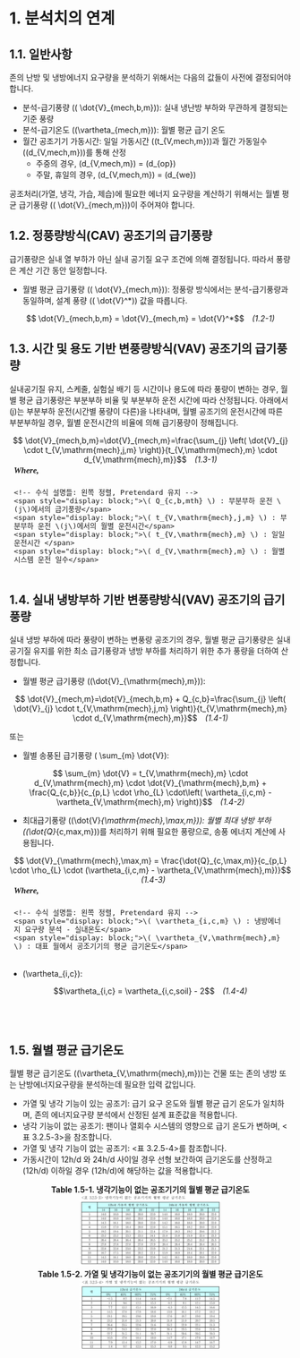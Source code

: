 # 1. 분석치의 연계   
## 1.1. 일반사항   
존의 난방 및 냉방에너지 요구량을 분석하기 위해서는 다음의 값들이 사전에 결정되어야 합니다.

- 분석-급기풍량 (\( \dot{V}_{mech,b,m}\)): 실내 냉난방 부하와 무관하게 결정되는 기준 풍량
- 분석-급기온도 (\(\vartheta_{mech,m}\)): 월별 평균 급기 온도
- 월간 공조기기 가동시간: 일일 가동시간 (\(t_{V,mech,m}\))과 월간 가동일수 (\(d_{V,mech,m}\))를 통해 산정
    - 주중의 경우, \(d_{V,mech,m}\) = \(d_{op}\)
    - 주말, 휴일의 경우, \(d_{V,mech,m}\) = \(d_{we}\)

공조처리(가열, 냉각, 가습, 제습)에 필요한 에너지 요구량을 계산하기 위해서는 월별 평균 급기풍량 (\( \dot{V}_{mech,m}\))이 주어져야 합니다.   

## 1.2. 정풍량방식(CAV) 공조기의 급기풍량   
급기풍량은 실내 열 부하가 아닌 실내 공기질 요구 조건에 의해 결정됩니다. 따라서 풍량은 계산 기간 동안 일정합니다.   

- 월별 평균 급기풍량 (\( \dot{V}_{mech,m}\)): 정풍량 방식에서는 분석-급기풍량과 동일하며, 설계 풍량 (\( \dot{V}^*\)) 값을 따릅니다.   

<style>
.equation {
  display: flex;
  justify-content: center;   /* 수식 전체를 가운데 정렬 */
  align-items: center;
  gap: 8px;                  /* 수식과 번호 사이 간격 */
}
.eq-number {
  font-style: italic;
  margin-left: 10px;
}
</style>

<div align="center">$$
 \dot{V}_{mech,b,m} = \dot{V}_{mech,m} = \dot{V}^*$$ 
 <span class="eq-number">(1.2-1)</span>
</div>
  

## 1.3. 시간 및 용도 기반 변풍량방식(VAV) 공조기의 급기풍량
실내공기질 유지, 스케줄, 실험실 배기 등 시간이나 용도에 따라 풍량이 변하는 경우, 월별 평균 급기풍량은 부분부하 비율 및 부분부하 운전 시간에 따라 산정됩니다.    아래에서 \(j\)는 부분부하 운전(시간별 풍량이 다른)을 나타내며, 월별 공조기의 운전시간에 따른 부분부하일 경우, 월별 운전시간의 비율에 의해 급기풍량이 정해집니다.   

<div align="center">$$
 \dot{V}_{mech,b,m}=\dot{V}_{mech,m}=\frac{\sum_{j} \left( \dot{V}_{j} \cdot t_{V,\mathrm{mech},j,m} \right)}{t_{V,\mathrm{mech},m} \cdot d_{V,\mathrm{mech},m}}$$
 <span class="eq-number">(1.3-1)</span>
</div>
<div style="
  display: flex;
  justify-content: center;
  font-family: Pretendard, sans-serif;
  font-size: 15px;
  margin-top: 0px;
">
  <div style="
    text-align: left;
    line-height: 1;
    padding: 4px 8px;
    border-radius: 0px;
  ">
    <!-- Where 텍스트: 독립적, 굵고 이탤릭 -->
    <div style="
      font-style: italic;
      font-weight: bold;
      font-family: 'Times New Roman', 'Cambria Math', serif;
      margin-bottom: 24px;
    ">
      Where,
    </div>

    <!-- 수식 설명들: 왼쪽 정렬, Pretendard 유지 -->
    <span style="display: block;">\( Q_{c,b,mth} \) : 부분부하 운전 \(j\)에서의 급기풍량</span>
    <span style="display: block;">\( t_{V,\mathrm{mech},j,m} \) : 부분부하 운전 \(j\)에서의 월별 운전시간</span>
    <span style="display: block;">\( t_{V,\mathrm{mech},m} \) : 일일 운전시간 </span>
    <span style="display: block;">\( d_{V,\mathrm{mech},m} \) : 월별 시스템 운전 일수</span>
  </div>
</div>


## 1.4. 실내 냉방부하 기반 변풍량방식(VAV) 공조기의 급기풍량
실내 냉방 부하에 따라 풍량이 변하는 변풍량 공조기의 경우, 월별 평균 급기풍량은 실내 공기질 유지를 위한 최소 급기풍량과 냉방 부하를 처리하기 위한 추가 풍량을 더하여 산정합니다.   

- 월별 평균 급기풍량 (\(\dot{V}_{\mathrm{mech},m}\)):   
<div align="center">$$
 \dot{V}_{mech,m}=\dot{V}_{mech,b,m} + Q_{c,b}=\frac{\sum_{j} \left( \dot{V}_{j} \cdot t_{V,\mathrm{mech},j,m} \right)}{t_{V,\mathrm{mech},m} \cdot d_{V,\mathrm{mech},m}}$$
 <span class="eq-number">(1.4-1)</span>
</div>   

또는   

- 월별 송풍된 급기풍량 \( \sum_{m} \dot{V}\):   
<div align="center">$$
 \sum_{m} \dot{V} = t_{V,\mathrm{mech},m} \cdot d_{V,\mathrm{mech},m} \cdot \dot{V}_{\mathrm{mech},b,m} + \frac{Q_{c,b}}{c_{p,L} \cdot \rho_{L} \cdot\left( \vartheta_{i,c,m} - \vartheta_{V,\mathrm{mech},m} \right)}$$
 <span class="eq-number">(1.4-2)</span>
</div>   

- 최대급기풍량 (\(\dot{V}_{\mathrm{mech},\max,m}\)): 월별 최대 냉방 부하(\(\dot{Q}_{c,max,m}\))를 처리하기 위해 필요한 풍량으로, 송풍 에너지 계산에 사용됩니다.   

<div align="center">$$
 \dot{V}_{\mathrm{mech},\max,m} = \frac{\dot{Q}_{c,\max,m}}{c_{p,L} \cdot \rho_{L} \cdot (\vartheta_{i,c,m} - \vartheta_{V,\mathrm{mech},m})}$$
 <span class="eq-number">(1.4-3)</span>
</div>   

<div style="
  display: flex;
  justify-content: center;
  font-family: Pretendard, sans-serif;
  font-size: 15px;
  margin-top: 0px;
">
  <div style="
    text-align: left;
    line-height: 1;
    padding: 4px 8px;
    border-radius: 0px;
  ">
    <!-- Where 텍스트: 독립적, 굵고 이탤릭 -->
    <div style="
      font-style: italic;
      font-weight: bold;
      font-family: 'Times New Roman', 'Cambria Math', serif;
      margin-bottom: 24px;
    ">
      Where,
    </div>

    <!-- 수식 설명들: 왼쪽 정렬, Pretendard 유지 -->
    <span style="display: block;">\( \vartheta_{i,c,m} \) : 냉방에너지 요구량 분석 - 실내온도</span>
    <span style="display: block;">\( \vartheta_{V,\mathrm{mech},m} \) : 대표 월에서 공조기기의 평균 급기온도</span>
  </div>
</div>   


- \(\vartheta_{i,c}\):   
<div align="center">
  $$\vartheta_{i,c} = \vartheta_{i,c,soil} - 2$$
  <span class="eq-number">(1.4-4)</span>
</div>



<br>
<br>
<br>

## 1.5. 월별 평균 급기온도
월별 평균 급기온도 (\(\vartheta_{V,\mathrm{mech},m}\))는 건물 또는 존의 냉방 또는 난방에너지요구량을 분석하는데 필요한 입력 값입니다.   

- 가열 및 냉각 기능이 있는 공조기: 급기 요구 온도와 월별 평균 급기 온도가 일치하며, 존의 에너지요구량 분석에서 산정된 설계 표준값을 적용합니다.   
- 냉각 기능이 없는 공조기: 팬이나 열회수 시스템의 영향으로 급기 온도가 변하며, <표 3.2.5-3>을 참조합니다.   
- 가열 및 냉각 기능이 없는 공조기: <표 3.2.5-4>를 참조합니다.   
- 가동시간이 12h/d 와 24h/d 사이일 경우 선형 보간하여 급기온도를 산정하고 \(12h/d\) 이하일 경우 \(12h/d\)에 해당하는 값을 적용합니다.   

<center>
<div><strong>Table 1.5-1. 냉각기능이 없는 공조기기의 월별 평균 급기온도</strong></div>
     <img src="../../_tables/1.5_1.png" style="max-width: 50%;" alt="냉각기능이 없는 공조기기의 월별 평균 급기온도">
</center>
<!-- 캡션 삽입하고 싶으면 <div><strong>냉각기능이 없는 공조기기의 월별 평균 급기온도</strong></div>를 그림 위나 아래에 삽입한다-->

<center>
<div><strong>Table 1.5-2. 가열 및 냉각기능이 없는 공조기기의 월별 평균 급기온도</strong></div>
     <img src="../../_tables/1.5_2.png" style="max-width: 50%;" alt="가열 및 냉각기능이 없는 공조기기의 월별 평균 급기온도">
</center>




 

